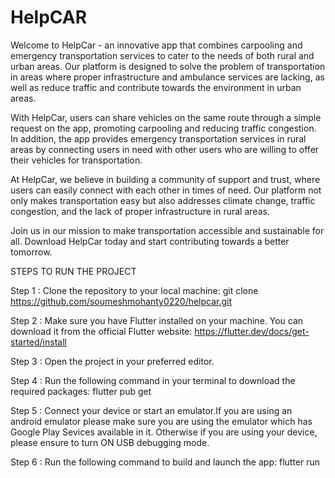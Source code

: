 # HelpCAR
Welcome to HelpCar - an innovative app that combines carpooling and emergency transportation services to cater to the needs of both rural and urban areas. Our platform is designed to solve the problem of transportation in areas where proper infrastructure and ambulance services are lacking, as well as reduce traffic and contribute towards the environment in urban areas.

With HelpCar, users can share vehicles on the same route through a simple request on the app, promoting carpooling and reducing traffic congestion. In addition, the app provides emergency transportation services in rural areas by connecting users in need with other users who are willing to offer their vehicles for transportation.

At HelpCar, we believe in building a community of support and trust, where users can easily connect with each other in times of need. Our platform not only makes transportation easy but also addresses climate change, traffic congestion, and the lack of proper infrastructure in rural areas.

Join us in our mission to make transportation accessible and sustainable for all. Download HelpCar today and start contributing towards a better tomorrow.

STEPS TO RUN THE PROJECT

Step 1 :
Clone the repository to your local machine:
git clone https://github.com/soumeshmohanty0220/helpcar.git

Step 2 :
Make sure you have Flutter installed on your machine. You can download it from the official Flutter website: https://flutter.dev/docs/get-started/install

Step 3 :
Open the project in your preferred editor.

Step 4 : 
Run the following command in your terminal to download the required packages:
flutter pub get

Step 5 :
Connect your device or start an emulator.If you are using an android emulator please make sure you are using the emulator which has Google Play Sevices available in it. Otherwise if you are using your device, please ensure to turn ON USB debugging mode.

Step 6 :
Run the following command to build and launch the app:
flutter run

